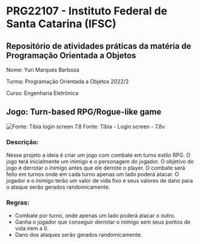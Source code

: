 # PRG22107 - Instituto Federal de Santa Catarina (IFSC)

## Repositório de atividades práticas da matéria de Programação Orientada a Objetos

Nome: Yuri Marques Barboza

Turma: Programação Orientada a Objetos 2022/2

Curso: Engenharia Eletrônica

## Jogo: Turn-based RPG/Rogue-like game

![Fonte: Tibia login screen 7.8](https://i.imgur.com/aRaXPou.png)
Fonte: Tibia - Login screen - 7.8v

### Descrição:

Nesse projeto a ideia é criar um jogo com combate em turno estilo RPG. O jogo terá inicialmente um inimigo e o personagem do jogador. O objetivo do jogo é derrotar o inimigo antes que ele derrote o player. O combate será feito em turnos onde em cada turno apenas um lado poderá atacar. O jogador e o inimigo terão um valor de vida fixo e seus valores de dano para o ataque serão gerados randomicamente.

### Regras:

- Combate por turno, onde apenas um lado poderá atacar o outro.
- Ganha o jogador que conseguir derrotar o inimigo sem seus pontos de vida irem a 0.
- Dano dos ataques serão gerados randomicamente.
